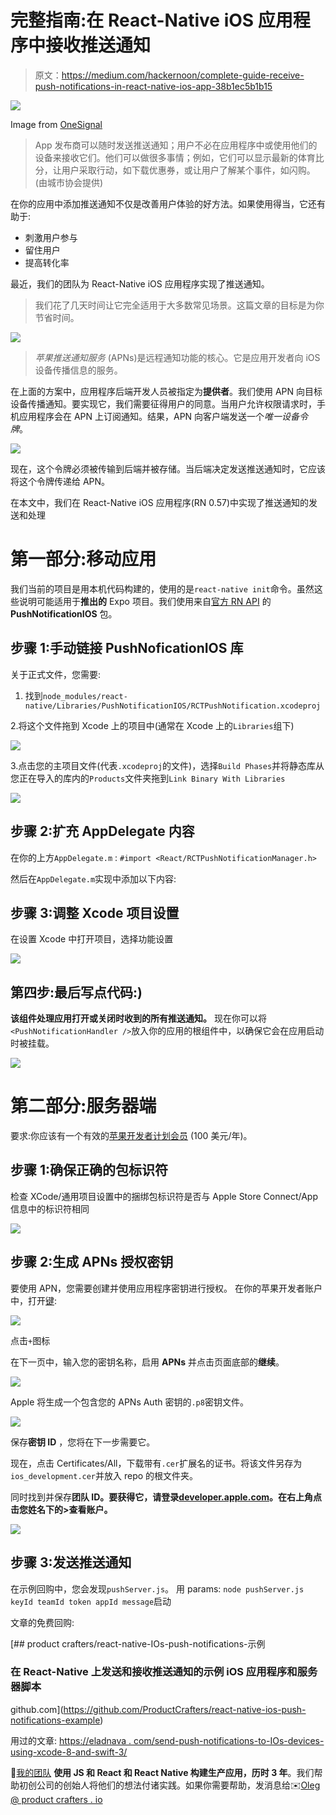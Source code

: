 # 完整指南:在 React-Native iOS 应用程序中接收推送通知

> 原文：<https://medium.com/hackernoon/complete-guide-receive-push-notifications-in-react-native-ios-app-38b1ec5b1b15>

![](img/1d79a925ac8e990c5f0c5dccac717717.png)

Image from [OneSignal](https://onesignal.com/blog/ios-12-and-onesignal/)

> App 发布商可以随时发送推送通知；用户不必在应用程序中或使用他们的设备来接收它们。他们可以做很多事情；例如，它们可以显示最新的体育比分，让用户采取行动，如下载优惠券，或让用户了解某个事件，如闪购。(由城市协会提供)

在你的应用中添加推送通知不仅是改善用户体验的好方法。如果使用得当，它还有助于:

*   刺激用户参与
*   留住用户
*   提高转化率

最近，我们的团队为 React-Native iOS 应用程序实现了推送通知。

> 我们花了几天时间让它完全适用于大多数常见场景。这篇文章的目标是为你节省时间。

![](img/787821befd3edfd03cf19bc76861c52e.png)

> *苹果推送通知服务* (APNs)是远程通知功能的核心。它是应用开发者向 iOS 设备传播信息的服务。

在上面的方案中，应用程序后端开发人员被指定为**提供者**。我们使用 APN 向目标设备传播通知。要实现它，我们需要征得用户的同意。当用户允许权限请求时，手机应用程序会在 APN 上订阅通知。结果，APN 向客户端发送一个*唯一设备令牌*。

![](img/b5fe6a2fff0259b0acfe11a6242a0fce.png)

现在，这个令牌必须被传输到后端并被存储。当后端决定发送推送通知时，它应该将这个令牌传递给 APN。

在本文中，我们在 React-Native iOS 应用程序(RN 0.57)中实现了推送通知的发送和处理

# 第一部分:移动应用

我们当前的项目是用本机代码构建的，使用的是`react-native init`命令。虽然这些说明可能适用于**推出的** Expo 项目。我们使用来自[官方 RN API](https://facebook.github.io/react-native/docs/pushnotificationios) 的 **PushNotificationIOS** 包。

## 步骤 1:手动链接 PushNoficationIOS 库

关于正式文件，您需要:

1.  找到`node_modules/react-native/Libraries/PushNotificationIOS/RCTPushNotification.xcodeproj`

2.将这个文件拖到 Xcode 上的项目中(通常在 Xcode 上的`Libraries`组下)

![](img/a42ca4bfd7ac47bfaee0aa7cb1a2e476.png)

3.点击您的主项目文件(代表`.xcodeproj`的文件)，选择`Build Phases`并将静态库从您正在导入的库内的`Products`文件夹拖到`Link Binary With Libraries`

![](img/9dc9cf1eb3608a5110f972698ab4649f.png)

## 步骤 2:扩充 AppDelegate 内容

在你的上方`AppDelegate.m` :
`#import <React/RCTPushNotificationManager.h>`

然后在`AppDelegate.m`实现中添加以下内容:

## 步骤 3:调整 Xcode 项目设置

在设置 Xcode 中打开项目，选择功能设置

![](img/fa4472fc38a9def6984337afe7c2c41b.png)

## 第四步:最后写点代码:)

**该组件处理应用打开或关闭时收到的所有推送通知。** 现在你可以将`<PushNotificationHandler />`放入你的应用的根组件中，以确保它会在应用启动时被挂载。

[![](img/5491b85ab8a637c82385f2a42e9a9bcb.png)](https://calendly.com/oleg-kalyta/30min)

# 第二部分:服务器端

要求:你应该有一个有效的[苹果开发者计划会员](https://developer.apple.com/programs/) (100 美元/年)。

## 步骤 1:确保正确的包标识符

检查 XCode/通用项目设置中的捆绑包标识符是否与 Apple Store Connect/App 信息中的标识符相同

![](img/a4aa906b6c69eb8f17bc67f8ea843586.png)

## 步骤 2:生成 APNs 授权密钥

要使用 APN，您需要创建并使用应用程序密钥进行授权。
在你的苹果开发者账户中，打开[键](https://developer.apple.com/account/ios/authkey/):

![](img/b3b1edcacd7b625b3dee09fbfe4ae315.png)

点击`+`图标

在下一页中，输入您的密钥名称，启用 **APNs** 并点击页面底部的**继续**。

![](img/f87265bb7bba739d3e1f5d2c2042468c.png)

Apple 将生成一个包含您的 APNs Auth 密钥的`.p8`密钥文件。

![](img/ede78c2d25e33c4e9d3046e82c563244.png)

保存**密钥 ID** ，您将在下一步需要它。

现在，点击 Certificates/All，下载带有`.cer`扩展名的证书。将该文件另存为`ios_development.cer`并放入 repo 的根文件夹。

同时找到并保存**团队 ID。要获得它，请登录[developer.apple.com](http://developer.apple.com)。在右上角点击您姓名下的>查看账户。**

![](img/52823836d2d3590a0f157364d07c31c8.png)

## 步骤 3:发送推送通知

在示例回购中，您会发现`pushServer.js`。
用 params:
`node pushServer.js keyId teamId token appId message`启动

文章的免费回购:

[](https://github.com/ProductCrafters/react-native-ios-push-notifications-example) [## product crafters/react-native-IOs-push-notifications-示例

### 在 React-Native 上发送和接收推送通知的示例 iOS 应用程序和服务器脚本

github.com](https://github.com/ProductCrafters/react-native-ios-push-notifications-example) 

用过的文章:
[https://eladnava . com/send-push-notifications-to-IOs-devices-using-xcode-8-and-swift-3/](https://eladnava.com/send-push-notifications-to-ios-devices-using-xcode-8-and-swift-3/)

🚀[我的团队](http://productcrafters.io) **使用 JS 和 React 和 React Native 构建生产应用，历时 3 年**。我们帮助初创公司的创始人将他们的想法付诸实践。如果你需要帮助，发消息给✉️[Oleg @ product crafters . io](mailto:oleg@productcrafters.io)